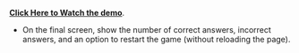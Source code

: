 **[Click Here to Watch the demo](https://youtu.be/xhmmiRmxQ8Q)**.

- On the final screen, show the number of correct answers, incorrect answers, and an option to restart the game (without reloading the page).